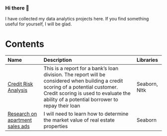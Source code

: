 ### Hi there 👋

I have collected my data analytics projects here. 
If you find something useful for yourself, I will be glad.

# Contents

| Name | Description | Libraries |
| :-------------------- | :--------------------- |:---------------------------|
| [Credit Risk Analysis](https://nbviewer.jupyter.org/github/comprehending/CreditRiskAnalysis/blob/4d5370da74c60e42a0bf909c04cce01d82827839/Analyzing%20borrowers%20risk%20of%20defaulting.ipynb) | This is a report for a bank’s loan division. The report will be considered when building a credit scoring of a potential customer. Credit scoring is used to evaluate the ability of a potential borrower to repay their loan | Seaborn, Nltk |
| [Research on apartment sales ads](https://nbviewer.jupyter.org/github/comprehending/ApartmentSalesAds/blob/7a16e2a286e60ae4e57a3ecac9d3a70c27ecca52/Research%20on%20apartment%20sales%20ads.ipynb) | I will need to learn how to determine the market value of real estate properties | Seaborn |
